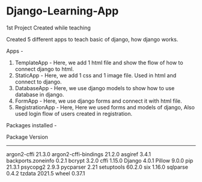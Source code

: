 # Django-Learning-App
1st Project Created while teaching

Created 5 different apps to teach basic of django, how django works.

Apps -

1. TemplateApp - Here, we add 1 html file and show the flow of how to connect django to html.
2. StaticApp - Here, we add 1 css and 1 image file. Used in html and connect to django.
3. DatabaseApp -  Here, we use django models to show how to use database in django.
4. FormApp - Here, we use django forms and connect it with html file. 
5. RegistrationApp - Here, Here we used forms and models of django, Also used login flow of users created in registration.


Packages installed -

Package              Version
-------------------- -------
argon2-cffi          21.3.0
argon2-cffi-bindings 21.2.0
asgiref              3.4.1
backports.zoneinfo   0.2.1
bcrypt               3.2.0
cffi                 1.15.0
Django               4.0.1
Pillow               9.0.0
pip                  21.3.1
psycopg2             2.9.3
pycparser            2.21
setuptools           60.2.0
six                  1.16.0
sqlparse             0.4.2
tzdata               2021.5
wheel                0.37.1